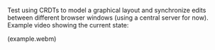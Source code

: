 Test using CRDTs to model a graphical layout and synchronize edits between different browser windows (using a central server for now). Example video showing the current state:

(example.webm)
